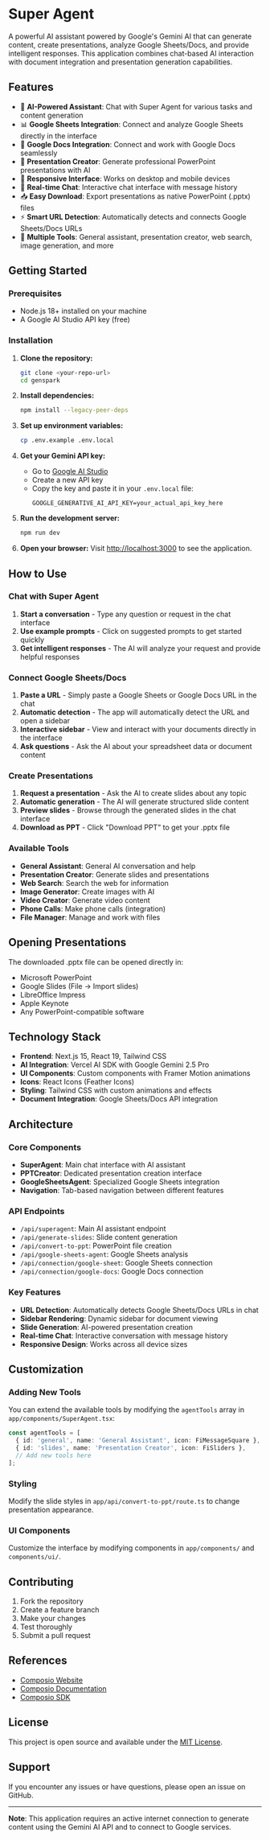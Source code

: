 # Super Agent

A powerful AI assistant powered by Google's Gemini AI that can generate content, create presentations, analyze Google Sheets/Docs, and provide intelligent responses. This application combines chat-based AI interaction with document integration and presentation generation capabilities.

## Features

- 🤖 **AI-Powered Assistant**: Chat with Super Agent for various tasks and content generation
- 📊 **Google Sheets Integration**: Connect and analyze Google Sheets directly in the interface
- 📄 **Google Docs Integration**: Connect and work with Google Docs seamlessly
- 🎨 **Presentation Creator**: Generate professional PowerPoint presentations with AI
- 📱 **Responsive Interface**: Works on desktop and mobile devices
- 🔄 **Real-time Chat**: Interactive chat interface with message history
- 📥 **Easy Download**: Export presentations as native PowerPoint (.pptx) files
- ⚡ **Smart URL Detection**: Automatically detects and connects Google Sheets/Docs URLs
- 🎯 **Multiple Tools**: General assistant, presentation creator, web search, image generation, and more

## Getting Started

### Prerequisites

- Node.js 18+ installed on your machine
- A Google AI Studio API key (free)

### Installation

1. **Clone the repository:**
   ```bash
   git clone <your-repo-url>
   cd genspark
   ```

2. **Install dependencies:**
   ```bash
   npm install --legacy-peer-deps
   ```

3. **Set up environment variables:**
   ```bash
   cp .env.example .env.local
   ```

4. **Get your Gemini API key:**
   - Go to [Google AI Studio](https://aistudio.google.com/app/apikey)
   - Create a new API key
   - Copy the key and paste it in your `.env.local` file:
     ```
     GOOGLE_GENERATIVE_AI_API_KEY=your_actual_api_key_here
     ```

5. **Run the development server:**
   ```bash
   npm run dev
   ```

6. **Open your browser:**
   Visit [http://localhost:3000](http://localhost:3000) to see the application.

## How to Use

### Chat with Super Agent

1. **Start a conversation** - Type any question or request in the chat interface
2. **Use example prompts** - Click on suggested prompts to get started quickly
3. **Get intelligent responses** - The AI will analyze your request and provide helpful responses

### Connect Google Sheets/Docs

1. **Paste a URL** - Simply paste a Google Sheets or Google Docs URL in the chat
2. **Automatic detection** - The app will automatically detect the URL and open a sidebar
3. **Interactive sidebar** - View and interact with your documents directly in the interface
4. **Ask questions** - Ask the AI about your spreadsheet data or document content

### Create Presentations

1. **Request a presentation** - Ask the AI to create slides about any topic
2. **Automatic generation** - The AI will generate structured slide content
3. **Preview slides** - Browse through the generated slides in the chat interface
4. **Download as PPT** - Click "Download PPT" to get your .pptx file

### Available Tools

- **General Assistant**: General AI conversation and help
- **Presentation Creator**: Generate slides and presentations
- **Web Search**: Search the web for information
- **Image Generator**: Create images with AI
- **Video Creator**: Generate video content
- **Phone Calls**: Make phone calls (integration)
- **File Manager**: Manage and work with files

## Opening Presentations

The downloaded .pptx file can be opened directly in:
- Microsoft PowerPoint
- Google Slides (File → Import slides)
- LibreOffice Impress
- Apple Keynote
- Any PowerPoint-compatible software

## Technology Stack

- **Frontend**: Next.js 15, React 19, Tailwind CSS
- **AI Integration**: Vercel AI SDK with Google Gemini 2.5 Pro
- **UI Components**: Custom components with Framer Motion animations
- **Icons**: React Icons (Feather Icons)
- **Styling**: Tailwind CSS with custom animations and effects
- **Document Integration**: Google Sheets/Docs API integration

## Architecture

### Core Components

- **SuperAgent**: Main chat interface with AI assistant
- **PPTCreator**: Dedicated presentation creation interface
- **GoogleSheetsAgent**: Specialized Google Sheets integration
- **Navigation**: Tab-based navigation between different features

### API Endpoints

- `/api/superagent`: Main AI assistant endpoint
- `/api/generate-slides`: Slide content generation
- `/api/convert-to-ppt`: PowerPoint file creation
- `/api/google-sheets-agent`: Google Sheets analysis
- `/api/connection/google-sheet`: Google Sheets connection
- `/api/connection/google-docs`: Google Docs connection

### Key Features

- **URL Detection**: Automatically detects Google Sheets/Docs URLs in chat
- **Sidebar Rendering**: Dynamic sidebar for document viewing
- **Slide Generation**: AI-powered presentation creation
- **Real-time Chat**: Interactive conversation with message history
- **Responsive Design**: Works across all device sizes

## Customization

### Adding New Tools

You can extend the available tools by modifying the `agentTools` array in `app/components/SuperAgent.tsx`:

```typescript
const agentTools = [
  { id: 'general', name: 'General Assistant', icon: FiMessageSquare },
  { id: 'slides', name: 'Presentation Creator', icon: FiSliders },
  // Add new tools here
];
```

### Styling

Modify the slide styles in `app/api/convert-to-ppt/route.ts` to change presentation appearance.

### UI Components

Customize the interface by modifying components in `app/components/` and `components/ui/`.

## Contributing

1. Fork the repository
2. Create a feature branch
3. Make your changes
4. Test thoroughly
5. Submit a pull request

## References
- [Composio Website](https://composio.dev/)
- [Composio Documentation](https://docs.composio.dev/docs/welcome)
- [Composio SDK](https://github.com/composiohq/composio)

## License

This project is open source and available under the [MIT License](LICENSE).

## Support

If you encounter any issues or have questions, please open an issue on GitHub.

---

**Note**: This application requires an active internet connection to generate content using the Gemini AI API and to connect to Google services.
